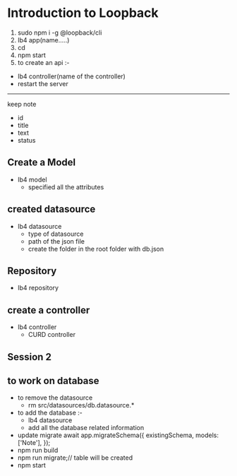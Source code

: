 # Introduction to Loopback
1. sudo npm i -g @loopback/cli
2. lb4 app(name.....)
3. cd <app name>
4. npm start
5. to create an api :-
  - lb4 controller(name of the controller)
  - restart the server

  -------------------------
  keep note
  - id
  - title
  - text
  - status
## Create a Model
- lb4 model
  - specified all the attributes
## created datasource
- lb4 datasource
  - type of datasource
  - path of the json file
  - create the folder in the root folder with db.json
## Repository
  - lb4 repository
## create a controller
- lb4 controller
  - CURD controller

## Session 2
## to work on database
-  to remove the datasource
    - rm src/datasources/db.datasource.*
- to add the database :-
  - lb4 datasource
  - add all the database related information
- update migrate
    await app.migrateSchema({
    existingSchema,
    models: ['Note'],
  });
- npm run build
- npm run migrate;// table will be created
- npm start
